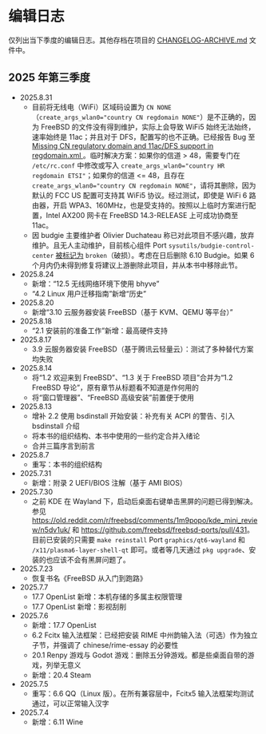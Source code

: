 # 编辑日志

仅列出当下季度的编辑日志。其他存档在项目的 [CHANGELOG-ARCHIVE.md](https://docs.bsdcn.org/CHANGELOG-ARCHIVE) 文件中。

## 2025 年第三季度

- 2025.8.31
  - 目前将无线电（WiFi）区域码设置为 `CN NONE`（`create_args_wlan0="country CN regdomain NONE"`）是不正确的，因为 FreeBSD 的文件没有得到维护，实际上会导致 WiFi5 始终无法始终，速率始终是 11ac；并且对于 DFS，配置写的也不正确。已经报告 Bug 至 [Missing CN regulatory domain and 11ac/DFS support in regdomain.xml ](https://bugs.freebsd.org/bugzilla/show_bug.cgi?id=289202)。临时解决方案：如果你的信道 > 48，需要专门在 `/etc/rc.conf` 中修改或写入 `create_args_wlan0="country HR regdomain ETSI"`；如果你的信道 <= 48，且存在 `create_args_wlan0="country CN regdomain NONE"`，请将其删除，因为默认的 FCC US 配置可支持其 WiFi5 协议。经过测试，即使是 WiFi 6 路由器，开启 WPA3、160MHz，也是受支持的。按照以上临时方案进行配置，Intel AX200 网卡在 FreeBSD 14.3-RELEASE 上可成功协商至 11ac。
  - 因 budgie 主要维护者 Olivier Duchateau 称已对此项目不感兴趣，放弃维护。且无人主动维护，目前核心组件 Port `sysutils/budgie-control-center` [被标记为](https://www.freshports.org/sysutils/budgie-control-center/) `broken`（破损）。考虑在日后删除 6.10 Budgie。如果 6 个月内仍未得到修复将建议上游删除此项目，并从本书中移除此节。
- 2025.8.24
  - 新增：“12.5 无线网络环境下使用 bhyve”
  - “4.2 Linux 用户迁移指南”新增“历史”
- 2025.8.20
  - 新增“3.10 云服务器安装 FreeBSD（基于 KVM、QEMU 等平台）”
- 2025.8.18
  - “2.1 安装前的准备工作”新增：最高硬件支持
- 2025.8.17
  - 3.9 云服务器安装 FreeBSD（基于腾讯云轻量云）：测试了多种替代方案均失败
- 2025.8.14
  - 将“1.2 欢迎来到 FreeBSD”、“1.3 关于 FreeBSD 项目”合并为“1.2 FreeBSD 导论”，原有章节从标题看不知道是作何用的
  - 将“窗口管理器”、“FreeBSD 高级安装”前置便于使用
- 2025.8.13
  - 增补 2.2 使用 bsdinstall 开始安装：补充有关 ACPI 的警告、引入 bsdinstall 介绍
  - 将本书的组织结构、本书中使用的一些约定合并入绪论
  - 合并三篇序言到前言
- 2025.8.7
  - 重写：本书的组织结构
- 2025.7.31
  - 新增：附录 2 UEFI/BIOS 注解（基于 AMI BIOS）
- 2025.7.30
  - 之前 KDE 在 Wayland 下，启动后桌面右键单击黑屏的问题已得到解决。参见 <https://old.reddit.com/r/freebsd/comments/1m9popo/kde_mini_review/n5dv1uk/> 和 <https://github.com/freebsd/freebsd-ports/pull/431>。目前已安装的只需要 `make reinstall` Port `graphics/qt6-wayland` 和 `/x11/plasma6-layer-shell-qt` 即可。或者等几天通过 `pkg upgrade`、安装的也应该不会有黑屏问题了。
- 2025.7.23
  - 恢复书名《FreeBSD 从入门到跑路》
- 2025.7.7
  - 17.7 OpenList 新增：本机存储的多属主权限管理
  - 17.7 OpenList 新增：影视刮削
- 2025.7.6
  - 新增：17.7 OpenList
  - 6.2 Fcitx 输入法框架：已经把安装 RIME 中州韵输入法（可选）作为独立子节，并强调了 chinese/rime-essay 的必要性
  - 20.1 Renpy 游戏与 Godot 游戏：删除五分钟游戏。都是些桌面自带的游戏，列举无意义
  - 新增：20.4 Steam
- 2025.7.5
  - 重写：6.6 QQ（Linux 版）。在所有兼容层中，Fcitx5 输入法框架均测试通过，可以正常输入汉字
- 2025.7.4
  - 新增：6.11 Wine
